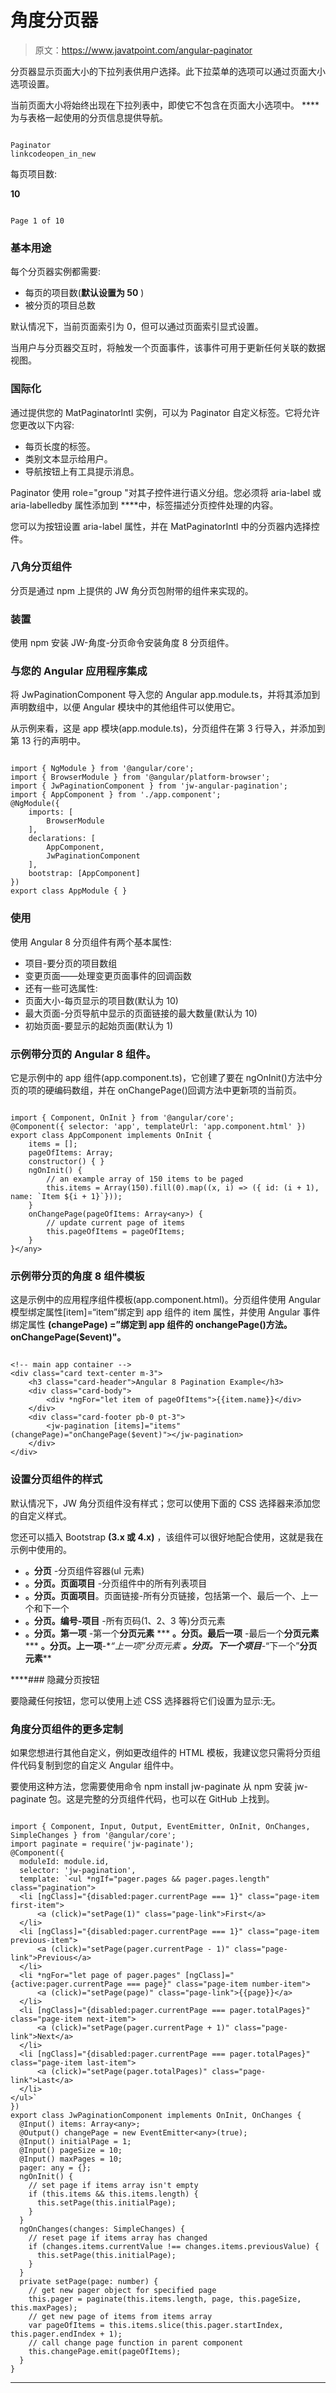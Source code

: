 # 角度分页器

> 原文：<https://www.javatpoint.com/angular-paginator>

分页器显示页面大小的下拉列表供用户选择。此下拉菜单的选项可以通过页面大小选项设置。

当前页面大小将始终出现在下拉列表中，即使它不包含在页面大小选项中。 **<mat-paginator></mat-paginator>**为与表格一起使用的分页信息提供导航。

```

Paginator
linkcodeopen_in_new

```

每页项目数:

**10**

```

Page 1 of 10

```

### 基本用途

每个分页器实例都需要:

*   每页的项目数(**默认设置为 50** )
*   被分页的项目总数

默认情况下，当前页面索引为 0，但可以通过页面索引显式设置。

当用户与分页器交互时，将触发一个页面事件，该事件可用于更新任何关联的数据视图。

### 国际化

通过提供您的 MatPaginatorIntl 实例，可以为 Paginator 自定义标签。它将允许您更改以下内容:

*   每页长度的标签。
*   类别文本显示给用户。
*   导航按钮上有工具提示消息。

Paginator 使用 role="group "对其子控件进行语义分组。您必须将 aria-label 或 aria-labelledby 属性添加到 **<mat-paginator></mat-paginator>**中，标签描述分页控件处理的内容。

您可以为按钮设置 aria-label 属性，并在 MatPaginatorIntl 中的分页器内选择控件。

### 八角分页组件

分页是通过 npm 上提供的 JW 角分页包附带的<jw-pagination>组件来实现的。</jw-pagination>

### 装置

使用 npm 安装 JW-角度-分页命令安装角度 8 分页组件。

### 与您的 Angular 应用程序集成

将 JwPaginationComponent 导入您的 Angular app.module.ts，并将其添加到声明数组中，以便 Angular 模块中的其他组件可以使用它。

从示例来看，这是 app 模块(app.module.ts)，分页组件在第 3 行导入，并添加到第 13 行的声明中。

```

import { NgModule } from '@angular/core';
import { BrowserModule } from '@angular/platform-browser';
import { JwPaginationComponent } from 'jw-angular-pagination';
import { AppComponent } from './app.component';
@NgModule({
    imports: [
        BrowserModule
    ],
    declarations: [
        AppComponent,
        JwPaginationComponent
    ],
    bootstrap: [AppComponent]
})
export class AppModule { }

```

### 使用

使用 Angular 8 分页组件有两个基本属性:

*   项目-要分页的项目数组
*   变更页面——处理变更页面事件的回调函数
*   还有一些可选属性:
*   页面大小-每页显示的项目数(默认为 10)
*   最大页面-分页导航中显示的页面链接的最大数量(默认为 10)
*   初始页面-要显示的起始页面(默认为 1)

### 示例带分页的 Angular 8 组件。

它是示例中的 app 组件(app.component.ts)，它创建了要在 ngOnInit()方法中分页的项的硬编码数组，并在 onChangePage()回调方法中更新项的当前页。

```

import { Component, OnInit } from '@angular/core';
@Component({ selector: 'app', templateUrl: 'app.component.html' })
export class AppComponent implements OnInit {
    items = [];
    pageOfItems: Array;
    constructor() { }
    ngOnInit() {
        // an example array of 150 items to be paged
        this.items = Array(150).fill(0).map((x, i) => ({ id: (i + 1), name: `Item ${i + 1}`}));
    }
    onChangePage(pageOfItems: Array<any>) {
        // update current page of items
        this.pageOfItems = pageOfItems;
    }
}</any> 
```

### 示例带分页的角度 8 组件模板

这是示例中的应用程序组件模板(app.component.html)。分页组件使用 Angular 模型绑定属性[item]=“item”绑定到 app 组件的 item 属性，并使用 Angular 事件绑定属性 **(changePage) =”绑定到 app 组件的 onchangePage()方法。onChangePage($event)"。**

```

<!-- main app container -->
<div class="card text-center m-3">
    <h3 class="card-header">Angular 8 Pagination Example</h3>
    <div class="card-body">
        <div *ngFor="let item of pageOfItems">{{item.name}}</div>
    </div>
    <div class="card-footer pb-0 pt-3">
        <jw-pagination [items]="items" (changePage)="onChangePage($event)"></jw-pagination>
    </div>
</div>

```

### 设置分页组件的样式

默认情况下，JW 角分页组件没有样式；您可以使用下面的 CSS 选择器来添加您的自定义样式。

您还可以插入 Bootstrap **(3.x 或 4.x)** ，该组件可以很好地配合使用，这就是我在示例中使用的。

*   **。分页** -分页组件容器(ul 元素)
*   **。分页。页面项目** -分页组件中的所有列表项目
*   **。分页。页面项目**。页面链接-所有分页链接，包括第一个、最后一个、上一个和下一个
*   **。分页。编号-项目** -所有页码(1、2、3 等)分页元素
*   **。分页。第一项** -第一个**分页元素**
***   **。分页。最后一项** -最后一个**分页元素*****   **。分页。上一项**-**“上一项”**分页元素*   **。分页。下一个项目**-**“下一个”**分页元素****

 ****### 隐藏分页按钮

要隐藏任何按钮，您可以使用上述 CSS 选择器将它们设置为显示:无。

### 角度分页组件的更多定制

如果您想进行其他自定义，例如更改组件的 HTML 模板，我建议您只需将分页组件代码复制到您的自定义 Angular 组件中。

要使用这种方法，您需要使用命令 npm install jw-paginate 从 npm 安装 jw-paginate 包。这是完整的分页组件代码，也可以在 GitHub 上找到。

```

import { Component, Input, Output, EventEmitter, OnInit, OnChanges, SimpleChanges } from '@angular/core';
import paginate = require('jw-paginate');
@Component({
  moduleId: module.id,
  selector: 'jw-pagination',
  template: `<ul *ngIf="pager.pages && pager.pages.length" class="pagination">
  <li [ngClass]="{disabled:pager.currentPage === 1}" class="page-item first-item">
      <a (click)="setPage(1)" class="page-link">First</a>
  </li>
  <li [ngClass]="{disabled:pager.currentPage === 1}" class="page-item previous-item">
      <a (click)="setPage(pager.currentPage - 1)" class="page-link">Previous</a>
  </li>
  <li *ngFor="let page of pager.pages" [ngClass]="{active:pager.currentPage === page}" class="page-item number-item">
      <a (click)="setPage(page)" class="page-link">{{page}}</a>
  </li>
  <li [ngClass]="{disabled:pager.currentPage === pager.totalPages}" class="page-item next-item">
      <a (click)="setPage(pager.currentPage + 1)" class="page-link">Next</a>
  </li>
  <li [ngClass]="{disabled:pager.currentPage === pager.totalPages}" class="page-item last-item">
      <a (click)="setPage(pager.totalPages)" class="page-link">Last</a>
  </li>
</ul>`
})
export class JwPaginationComponent implements OnInit, OnChanges {
  @Input() items: Array<any>;
  @Output() changePage = new EventEmitter<any>(true);
  @Input() initialPage = 1;
  @Input() pageSize = 10;
  @Input() maxPages = 10;
  pager: any = {};
  ngOnInit() {
    // set page if items array isn't empty
    if (this.items && this.items.length) {
      this.setPage(this.initialPage);
    }
  }
  ngOnChanges(changes: SimpleChanges) {
    // reset page if items array has changed
    if (changes.items.currentValue !== changes.items.previousValue) {
      this.setPage(this.initialPage);
    }
  }
  private setPage(page: number) {
    // get new pager object for specified page
    this.pager = paginate(this.items.length, page, this.pageSize, this.maxPages);
    // get new page of items from items array
    var pageOfItems = this.items.slice(this.pager.startIndex, this.pager.endIndex + 1);
    // call change page function in parent component
    this.changePage.emit(pageOfItems);
  }
}

```

* * *****